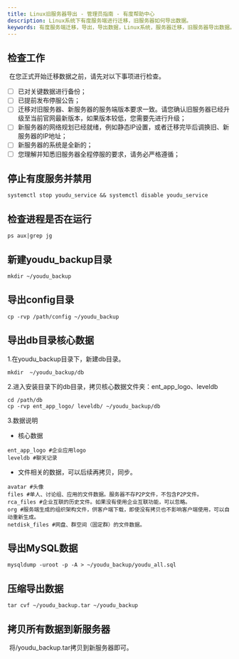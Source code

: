 ```yaml
---
title: Linux旧服务器导出 - 管理员指南 - 有度帮助中心
description: Linux系统下有度服务端进行迁移，旧服务器如何导出数据。
keywords: 有度服务端迁移，导出，导出数据，Linux系统，服务器迁移，旧服务器导出数据。
---
```


## 检查工作

​		在您正式开始迁移数据之前，请先对以下事项进行检查。

- [ ] 已对关键数据进行备份；
- [ ] 已提前发布停服公告；
- [ ] 迁移对旧服务器、新服务器的服务端版本要求一致。请您确认旧服务器已经升级至当前官网最新版本，如果版本较低，您需要先进行升级；
- [ ] 新服务器的网络规划已经就绪，例如静态IP设置，或者迁移完毕后调换旧、新服务器的IP地址；
- [ ] 新服务器的系统是全新的；
- [ ] 您理解并知悉旧服务器全程停服的要求，请务必严格遵循；

## 停止有度服务并禁用

```
systemctl stop youdu_service && systemctl disable youdu_service
```

## 检查进程是否在运行

```
ps aux|grep jg
```

## 新建youdu_backup目录

```
mkdir ~/youdu_backup
```

## 导出config目录

```
cp -rvp /path/config ~/youdu_backup
```

## 导出db目录核心数据

1.在youdu_backup目录下，新建db目录。

```
mkdir  ~/youdu_backup/db
```

2.进入安装目录下的db目录，拷贝核心数据文件夹：ent_app_logo、leveldb

```
cd /path/db
cp -rvp ent_app_logo/ leveldb/ ~/youdu_backup/db
```

3.数据说明

- 核心数据

```
ent_app_logo #企业应用logo
leveldb #聊天记录
```

- 文件相关的数据，可以后续再拷贝，同步。

```
avatar #头像
files #单人、讨论组、应用的文件数据。服务器不存P2P文件，不包含P2P文件。
rca_files #企业互联的历史文件。如果没有使用企业互联功能，可以忽略。
org #服务端生成的组织架构文件，供客户端下载，即使没有拷贝也不影响客户端使用，可以自动重新生成。
netdisk_files #网盘、群空间（固定群）的文件数据。
```

## 导出MySQL数据

```
mysqldump -uroot -p -A > ~/youdu_backup/youdu_all.sql
```

## 压缩导出数据

```
tar cvf ~/youdu_backup.tar ~/youdu_backup
```

## 拷贝所有数据到新服务器

​		将/youdu_backup.tar拷贝到新服务器即可。